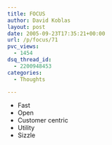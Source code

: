 ```yaml
---
title: FOCUS
author: David Koblas
layout: post
date: 2005-09-23T17:35:21+00:00
url: /p/focus/71
pvc_views:
  - 1454
dsq_thread_id:
  - 2200948453
categories:
  - Thoughts

---
```


* Fast
* Open
* Customer centric
* Utility
* Sizzle
